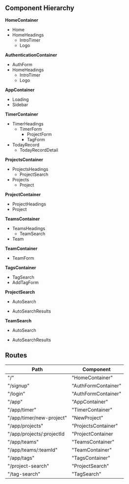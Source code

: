 ## Component Hierarchy

**HomeContainer**
- Home
- HomeHeadings
  * IntroTimer
  * Logo

**AuthenticationContainer**
- AuthForm
- HomeHeadings
  * IntroTimer
  * Logo

**AppContainer**
- Loading
- Sidebar

**TimerContainer**
- TimerHeadings
  * TimerForm
    + ProjectForm
    + TagForm
- TodayRecord
  * TodayRecordDetail

**ProjectsContainer**
- ProjectsHeadings
  * ProjectSearch
- Projects
  * Project

**ProjectContainer**
- ProjectHeadings
- Project

**TeamsContainer**
- TeamsHeadings
  * TeamSearch
- Team

**TeamContainer**
- TeamForm

**TagsContainer**
- TagSearch
- AddTagForm

**ProjectSearch**
+ AutoSearch
* AutoSearchResults

**TeamSearch**
+ AutoSearch
* AutoSearchResults


## Routes

|Path   | Component   |
|-------|-------------|
| "/" | "HomeContainer" |
| "/signup" | "AuthFormContainer" |
| "/login" | "AuthFormContainer" |
| "/app" | "AppContainer" |
| "/app/timer" | "TimerContainer" |
| "/app/timer/new-project" | "NewProject" |
| "/app/projects" | "ProjectsContainer" |
| "/app/projects/:projectId | "ProjectContainer |
| "/app/teams" | "TeamsContainer" |
| "/app/teams/:teamId" | "TeamContainer" |
| "/app/tags" | "TagsContainer" |
| "/project-search" | "ProjectSearch" |
| "/tag-search" | "TagSearch" |
